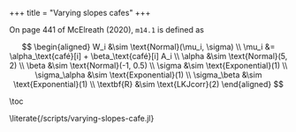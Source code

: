 +++
title = "Varying slopes cafes"
+++

On page 441 of McElreath (2020), `m14.1` is defined as

$$
\begin{aligned}
  W_i &\sim \text{Normal}(\mu_i, \sigma) \\
  \mu_i &= \alpha_\text{café}[i] + \beta_\text{café}[i] A_i \\
  \alpha &\sim \text{Normal}(5, 2) \\
  \beta &\sim \text{Normal}(-1, 0.5) \\
  \sigma &\sim \text{Exponential}(1) \\
  \sigma_\alpha &\sim \text{Exponential}(1) \\
  \sigma_\beta &\sim \text{Exponential}(1) \\
  \textbf{R} &\sim \text{LKJcorr}(2) 
\end{aligned}
$$

\toc 

\literate{/scripts/varying-slopes-cafe.jl}
